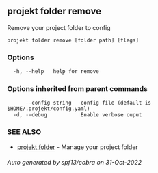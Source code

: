 ## projekt folder remove

Remove your project folder to config

```
projekt folder remove [folder path] [flags]
```

### Options

```
  -h, --help   help for remove
```

### Options inherited from parent commands

```
      --config string   config file (default is $HOME/.projekt/config.yaml)
  -d, --debug           Enable verbose ouput
```

### SEE ALSO

* [projekt folder](projekt_folder.md)	 - Manage your project folder

###### Auto generated by spf13/cobra on 31-Oct-2022
